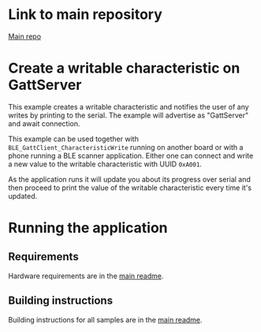 # Link to main repository
[Main repo](https://github.com/vives-projectweek-2022/Automatic-Wire-Cutter)

# Create a writable characteristic on GattServer

This example creates a writable characteristic and notifies the user of any writes by printing to the serial.
The example will advertise as "GattServer" and await connection.

This example can be used together with `BLE_GattClient_CharacteristicWrite` running on another board or with
a phone running a BLE scanner application. Either one can connect and write a new value to the writable
characteristic with UUID `0xA001`.

As the application runs it will update you about its progress over serial and then proceed to print the value
of the writable characteristic every time it's updated.

# Running the application

## Requirements

Hardware requirements are in the [main readme](https://github.com/ARMmbed/mbed-os-example-ble/blob/master/README.md).

## Building instructions

Building instructions for all samples are in the [main readme](https://github.com/ARMmbed/mbed-os-example-ble/blob/master/README.md).
